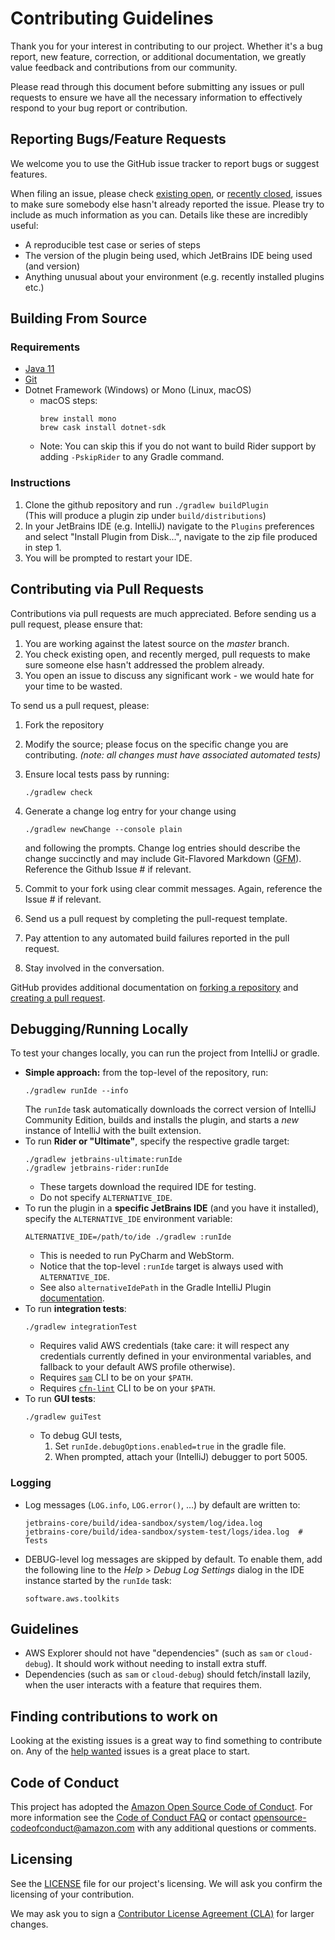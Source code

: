 # Contributing Guidelines

Thank you for your interest in contributing to our project. Whether it's a bug report, new feature, correction, or additional 
documentation, we greatly value feedback and contributions from our community.

Please read through this document before submitting any issues or pull requests to ensure we have all the necessary 
information to effectively respond to your bug report or contribution.


## Reporting Bugs/Feature Requests

We welcome you to use the GitHub issue tracker to report bugs or suggest features.

When filing an issue, please check [existing open](https://github.com/aws/aws-toolkit-jetbrains/issues), or [recently closed](https://github.com/aws/aws-toolkit-jetbrains/issues?utf8=%E2%9C%93&q=is%3Aissue%20is%3Aclosed%20), issues to make sure somebody else hasn't already 
reported the issue. Please try to include as much information as you can. Details like these are incredibly useful:

* A reproducible test case or series of steps
* The version of the plugin being used, which JetBrains IDE being used (and version)
* Anything unusual about your environment (e.g. recently installed plugins etc.)

## Building From Source

### Requirements

* [Java 11](https://docs.aws.amazon.com/corretto/latest/corretto-11-ug/downloads-list.html)
* [Git](https://git-scm.com/)
* Dotnet Framework (Windows) or Mono (Linux, macOS)
  * macOS steps:
    ```
    brew install mono
    brew cask install dotnet-sdk
    ```
  * Note: You can skip this if you do not want to build Rider support by adding `-PskipRider` to any Gradle command.

### Instructions

1. Clone the github repository and run `./gradlew buildPlugin` <br/> (This will produce a plugin zip under `build/distributions`)
2. In your JetBrains IDE (e.g. IntelliJ) navigate to the `Plugins` preferences and select "Install Plugin from Disk...", navigate to the zip file produced in step 1. 
4. You will be prompted to restart your IDE.

## Contributing via Pull Requests

Contributions via pull requests are much appreciated. Before sending us a pull request, please ensure that:

1. You are working against the latest source on the *master* branch.
2. You check existing open, and recently merged, pull requests to make sure someone else hasn't addressed the problem already.
3. You open an issue to discuss any significant work - we would hate for your time to be wasted.

To send us a pull request, please:

1. Fork the repository
2. Modify the source; please focus on the specific change you are contributing. *(note: all changes must have associated automated tests)*
3. Ensure local tests pass by running:
   ```
   ./gradlew check
   ```

4. Generate a change log entry for your change using 
   ```
   ./gradlew newChange --console plain
   ```

   and following the prompts. Change log entries should describe the change
   succinctly and may include Git-Flavored Markdown ([GFM](https://github.github.com/gfm/)). Reference the Github Issue # if relevant.
5. Commit to your fork using clear commit messages. Again, reference the Issue # if relevant.
6. Send us a pull request by completing the pull-request template.
7. Pay attention to any automated build failures reported in the pull request.
8. Stay involved in the conversation.

GitHub provides additional documentation on [forking a repository](https://help.github.com/articles/fork-a-repo/) and 
[creating a pull request](https://help.github.com/articles/creating-a-pull-request/).

## Debugging/Running Locally

To test your changes locally, you can run the project from IntelliJ or gradle.

- **Simple approach:** from the top-level of the repository, run:
  ```
  ./gradlew runIde --info
  ```
  The `runIde` task automatically downloads the correct version of IntelliJ
  Community Edition, builds and installs the plugin, and starts a _new_
  instance of IntelliJ with the built extension.
- To run **Rider or "Ultimate"**, specify the respective gradle target:
  ```
  ./gradlew jetbrains-ultimate:runIde
  ./gradlew jetbrains-rider:runIde
  ```
  - These targets download the required IDE for testing.
  - Do not specify `ALTERNATIVE_IDE`.
- To run the plugin in a **specific JetBrains IDE** (and you have it installed), specify the `ALTERNATIVE_IDE` environment variable:
  ```
  ALTERNATIVE_IDE=/path/to/ide ./gradlew :runIde
  ```
  - This is needed to run PyCharm and WebStorm.
  - Notice that the top-level `:runIde` target is always used with `ALTERNATIVE_IDE`.
  - See also `alternativeIdePath` in the Gradle IntelliJ Plugin [documentation](https://github.com/JetBrains/gradle-intellij-plugin).
- To run **integration tests**:
  ```
  ./gradlew integrationTest
  ```
  - Requires valid AWS credentials (take care: it will respect any credentials currently defined in your environmental variables, and fallback to your default AWS profile otherwise).
  - Requires [`sam`](https://github.com/awslabs/serverless-application-model) CLI to be on your `$PATH`.
  - Requires [`cfn-lint`](https://github.com/aws-cloudformation/cfn-python-lint/) CLI to be on your `$PATH`.
- To run **GUI tests**:
  ```
  ./gradlew guiTest
  ```
  - To debug GUI tests,
    1. Set `runIde.debugOptions.enabled=true` in the gradle file.
    2. When prompted, attach your (IntelliJ) debugger to port 5005.

### Logging

- Log messages (`LOG.info`, `LOG.error()`, …) by default are written to:
  ```
  jetbrains-core/build/idea-sandbox/system/log/idea.log
  jetbrains-core/build/idea-sandbox/system-test/logs/idea.log  # Tests
  ```
- DEBUG-level log messages are skipped by default. To enable them, add the
  following line to the _Help_ \> _Debug Log Settings_ dialog in the IDE
  instance started by the `runIde` task:
  ```
  software.aws.toolkits
  ```


## Guidelines

- AWS Explorer should not have "dependencies" (such as `sam` or `cloud-debug`). It should work without needing to install extra stuff.
- Dependencies (such as `sam` or `cloud-debug`) should fetch/install lazily, when the user interacts with a feature that requires them.

## Finding contributions to work on

Looking at the existing issues is a great way to find something to contribute on. Any of the [help wanted](https://github.com/aws/aws-toolkit-jetbrains/issues?q=is%3Aissue+is%3Aopen+label%3A%22help+wanted%22) issues is a great place to start.


## Code of Conduct

This project has adopted the [Amazon Open Source Code of Conduct](https://aws.github.io/code-of-conduct). 
For more information see the [Code of Conduct FAQ](https://aws.github.io/code-of-conduct-faq) or contact 
[opensource-codeofconduct@amazon.com](mailto:opensource-codeofconduct@amazon.com) with any additional questions or comments.


## Licensing

See the [LICENSE](LICENSE) file for our project's licensing. We will ask you confirm the licensing of your contribution.

We may ask you to sign a [Contributor License Agreement (CLA)](http://en.wikipedia.org/wiki/Contributor_License_Agreement) for larger changes.
